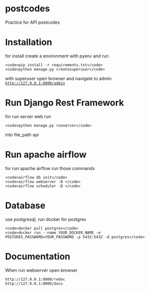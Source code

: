 # postcodes
Practice for API postcodes


# Installation

for install create a environment with pyenv and run

    <code>pip install -r requirements.txt</code>
    <code>python manage.py createsuperuser</code>

with superuser open browser and navigate to admin <code>http://127.0.0.1:8000/admin</code>


# Run Django Rest Framework

for run server web run 

    <code>python manage.py runserver</code> 

into file_path api


# Run apache airflow

for run apache airflow run those commands

    <code>airflow db init</code>
    <code>airflow webserver -D </code>
    <code>airflow scheduler -D </code>

# Database

use postgresql, run docker for postgres

    <code>docker pull postgres</code>
    <code>docker run --name YOUR_DOCKER_NAME -e POSTGRES_PASSWORD=YOUR_PASSWORD -p 5432:5432 -d postgres</code>


# Documentation
When run webserver open browser 

    http://127.0.0.1:8000/redoc
    http://127.0.0.1:8000/docs

